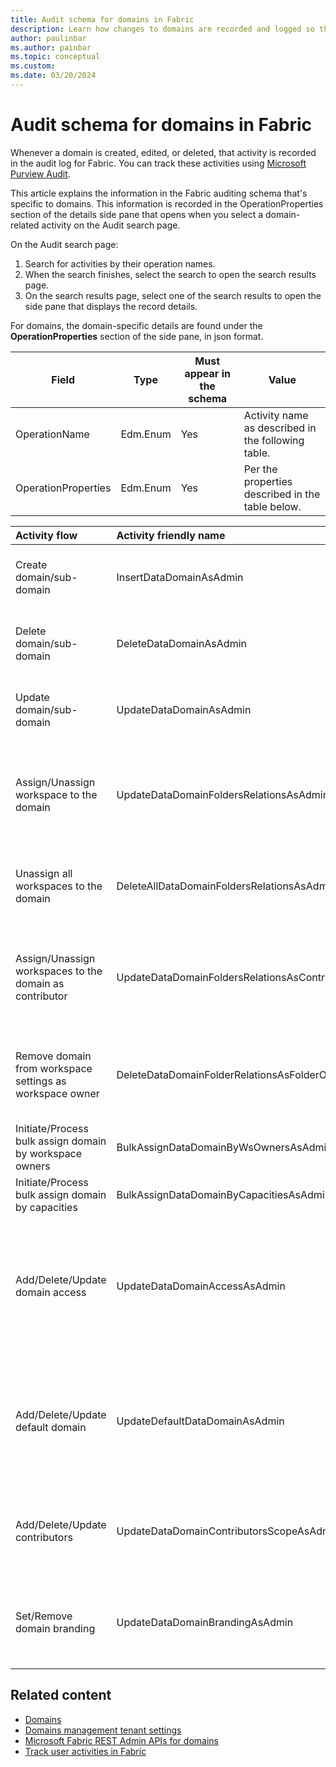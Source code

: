 ```yaml
---
title: Audit schema for domains in Fabric
description: Learn how changes to domains are recorded and logged so that you can track them in the unified audit log or Fabric activity log.
author: paulinbar
ms.author: painbar
ms.topic: conceptual
ms.custom:
ms.date: 03/20/2024
---
```


# Audit schema for domains in Fabric

Whenever a domain is created, edited, or deleted, that activity is recorded in the audit log for Fabric. You can track these activities using [Microsoft Purview Audit](https://compliance.microsoft.com/auditlogsearch).

This article explains the information in the Fabric auditing schema that's specific to domains. This information is recorded in the OperationProperties section of the details side pane that opens when you select a domain-related activity on the Audit search page.

On the Audit search page:

1. Search for activities by their operation names.
1. When the search finishes, select the search to open the search results page.
1. On the search results page, select one of the search results to open the side pane that displays the record details.

For domains, the domain-specific details are found under the **OperationProperties** section of the side pane, in json format.

| Field | Type | Must appear in the schema | Value |
|---|---|---|---|
| OperationName | Edm.Enum | Yes | Activity name as described in the following table. |
| OperationProperties | Edm.Enum | Yes | Per the properties described in the table below. |

| Activity flow | Activity friendly name | Activity operation name | Properties |
|:---|:---|:---|:---|
| Create domain/sub-domain | InsertDataDomainAsAdmin | **operationName**: InsertDataDomainAsAdmin <br>**operationProperties**:<br>- DataDomainObjectId: <guid><br>-DataDomainDisplayName: <string><br>-ParentObjectId?: <guid>|
| Delete domain/sub-domain | DeleteDataDomainAsAdmin | **operationName**: DeleteDataDomainAsAdmin<br>**operationProperties**:<br>-DataDomainObjectId: <guid><br>-DataDomainDisplayName: <string><br>-ParentObjectId?: <guid>|
| Update domain/sub-domain | UpdateDataDomainAsAdmin | **operationName**: UpdateDataDomainAsAdmin<br>**operationProperties**:<br>-DataDomainObjectId: <guid><br>-DataDomainDisplayName: <DataDomainObjectId><br>-ParentObjectId?: <guid>|
| Assign/Unassign workspace to the domain | UpdateDataDomainFoldersRelationsAsAdmin | **operationName**: UpdateDataDomainFoldersRelationsAsAdmin<br>**operationProperties**:<br>-DataDomainObjectId: <guid><br>-DataDomainDisplayName: <string><br>-ParentObjectId?: <guid><br>-FoldersToSetCounter?: <long><br>-FoldersToUnsetCount?: <long>|
| Unassign all workspaces to the domain | DeleteAllDataDomainFoldersRelationsAsAdmin | **operationName**: DeleteAllDataDomainFoldersRelationsAsAdmin<br>**operationProperties**:<br>-DataDomainObjectId: <guid><br>-DataDomainDisplayName: <string><br>-ParentObjectId?: <guid>|
| Assign/Unassign workspaces to the domain as contributor | UpdateDataDomainFoldersRelationsAsContributor | **operationName**: UpdateDataDomainFoldersRelationsAsContributor<br>**operationProperties**:<br>-DataDomainObjectId: <guid><br>-DataDomainDisplayName: <string><br>-ParentObjectId?: <guid><br>-FoldersToSetCounter?: <long><br>-FoldersToUnsetCount?: <long>|
| Remove domain from workspace settings as workspace owner | DeleteDataDomainFolderRelationsAsFolderOwner | **operationName**: DeleteDataDomainFoldersRelationsAsFolderOwner<br>**operationProperties**:<br>-DataDomainObjectId: <guid><br>-DataDomainDisplayName: <string><br>-ParentObjectId?: <guid><br>-FolderId?: <long>|
| Initiate/Process bulk assign domain by workspace owners | BulkAssignDataDomainByWsOwnersAsAdmin? | |
| Initiate/Process bulk assign domain by capacities | BulkAssignDataDomainByCapacitiesAsAdmin? | |
| Add/Delete/Update domain access | UpdateDataDomainAccessAsAdmin | **operationName**: UpdateDataDomainAccessAsAdmin<br>**operationProperties**:<br>-DataDomainObjectId: <guid><br>-DataDomainDisplayName: <string><br>-ParentObjectId?: <guid><br>-Value: <long> //Admin/Contributor<br>-UsersToSetCounter?: <long><br>-UsersToUnsetCounter?: <long><br>-GroupsToSetCounter?: <long><br>-GroupsToUnsetCounter?:  <long>|
| Add/Delete/Update default domain | UpdateDefaultDataDomainAsAdmin | **operationName**: UpdateDefaultDataDomainAsAdmin<br>**operationProperties**:<br>-DataDomainObjectId: <guid><br>-DataDomainDisplayName: <string><br>-ParentObjectId?: <guid><br>-UsersToSetCounter?: <long><br>-UsersToUnsetCounter?: <long><br>-GroupsToSetCounter?: <long><br>-GroupsToUnsetCounter?:  <long>|
| Add/Delete/Update contributors | UpdateDataDomainContributorsScopeAsAdmin | **operationName**: UpdateDataDomainContributorsScopeAsAdmin<br>**operationProperties**:<br>-DataDomainObjectId: <guid><br>-DataDomainDisplayName: <string><br>-ParentObjectId?: <guid><br>-Value: <long> //contribution scope |
| Set/Remove domain branding | UpdateDataDomainBrandingAsAdmin | **operationName**: UpdateDataDomainBrandingAsAdmin<br>**operationProperties**:<br>-DataDomainObjectId: <guid><br>-DataDomainDisplayName: <string><br>-ParentObjectId?: <guid><br>-Value: <long> // Branding ID |

## Related content

* [Domains](./domains.md)
* [Domains management tenant settings](../admin/service-admin-portal-domain-management-settings.md)
* [Microsoft Fabric REST Admin APIs for domains](/rest/api/fabric/admin/domains)
* [Track user activities in Fabric](../admin/track-user-activities.md)